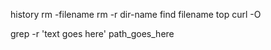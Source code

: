 history
rm -filename
rm -r dir-name
find filename
top 
curl -O <url>
<!-- "O" has to be capitalized, <> not to be included -->
grep -r 'text goes here' path_goes_here